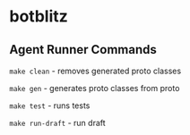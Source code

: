 # botblitz

## Agent Runner Commands

`make clean` - removes generated proto classes

`make gen` - generates proto classes from proto

`make test` - runs tests

`make run-draft` - run draft
